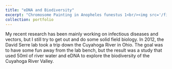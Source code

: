 ```yaml
---
title: "eDNA and Biodiversity"
excerpt: "Chromosome Painting in Anopheles funestus 1<br/><img src='/files/srep22908-f3.jpg'>"
collection: portfolio
---
```


My recent research has been mainly working on infectious diseases and vectors, but I still try to get out and do some solid field biology. In 2012, the David Serre lab took a trip down the Cuyahoga River in Ohio. The goal was to have some fun away from the lab bench, but the result was a study that used 50ml of river water and eDNA to explore the biodiversity of the Cuyahoga River Valley.

